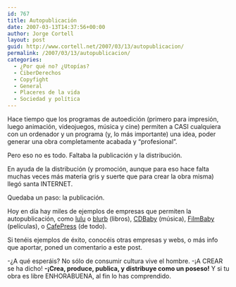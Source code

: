 ```yaml
---
id: 767
title: Autopublicación
date: 2007-03-13T14:37:56+00:00
author: Jorge Cortell
layout: post
guid: http://www.cortell.net/2007/03/13/autopublicacion/
permalink: /2007/03/13/autopublicacion/
categories:
  - ¿Por qué no? ¿Utopías?
  - CiberDerechos
  - Copyfight
  - General
  - Placeres de la vida
  - Sociedad y polí­tica
---
```

Hace tiempo que los programas de autoedición (primero para impresión, luego animación, videojuegos, música y cine) permiten a CASI cualquiera con un ordenador y un programa (y, lo más importante) una idea, poder generar una obra completamente acabada y &#8220;profesional&#8221;.

Pero eso no es todo. Faltaba la publicación y la distribución.

En ayuda de la distribución (y promoción, aunque para eso hace falta muchas veces más materia gris y suerte que para crear la obra misma) llegó santa INTERNET.

Quedaba un paso: la publicación.

Hoy en dí­a hay miles de ejemplos de empresas que permiten la autopublicación, como <a title="Lulu" target="_blank" href="http://www.lulu.com/es">lulu</a> o <a target="_blank" title="Blurb.com" href="http://www.blurb.com">blurb</a> (libros), <a title="CDBaby" target="_blank" href="http://cdbaby.net/">CDBaby</a> (música), <a title="FilmBaby" target="_blank" href="http://filmbaby.com/">FilmBaby</a> (pelí­culas), o <a title="CafePress" target="_blank" href="http://www.cafepress.com/">CafePress</a> (de todo).

Si tenéis ejemplos de éxito, conocéis otras empresas y webs, o más info que aportar, poned un comentario a este post.

-¿A qué esperáis? No sólo de consumir cultura vive el hombre. -¡A CREAR se ha dicho! **-¡Crea, produce, publica, y distribuye como un poseso!** Y si tu obra es libre ENHORABUENA, al fin lo has comprendido.